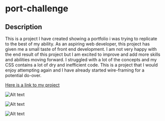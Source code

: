 # port-challenge


## Description

This is a project I have created showing a portfolio i was trying to replicate to the best of my ability.  As an aspiring web developer, this project has given me a small taste of front end development.  I am not very happy with the end result of this project but I am excited to improve and add more skills and abilities moving forward.  I struggled with a lot of the concepts and my CSS contains a lot of dry and inefficient code.  This is a project that I would enjoy attempting again and I have already started wire-framing for a potential do-over.

[Here is a link to my project](https://stevehondl.github.io/port-challenge/)

![Alt text](./docs/Screenshot%202023-11-03%20at%2012.05.17 PM.png "Optional Title")

![Alt text](./docs/Screenshot%202023-11-03%20at%2012.05.51 PM.png "Optional Title")

![Alt text](./docs/Screenshot%202023-11-03%20at%2012.06.21 PM.png "Optional Title")